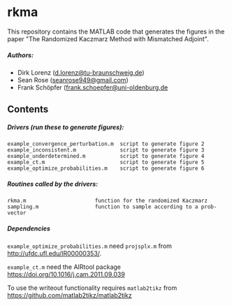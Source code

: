 # rkma

This repository contains the MATLAB code that generates the figures in the paper "The Randomized Kaczmarz Method with Mismatched Adjoint".

##### Authors:
- Dirk Lorenz    (<d.lorenz@tu-braunschweig.de>)
- Sean Rose    (<seanrose949@gmail.com>)
- Frank Schöpfer (<frank.schoepfer@uni-oldenburg.de>

Contents
--------

##### Drivers (run these to generate figures):
    example_convergence_perturbation.m  script to generate figure 2
	example_inconsistent.m              script to generate figure 3
	example_underdetermined.m           script to generate figure 4
	example_ct.m                        script to generate figure 5
	example_optimize_probabilities.m    script to generate figure 6

##### Routines called by the drivers:
	rkma.m                      function for the randomized Kaczmarz
	sampling.m                  function to sample according to a prob-vector

##### Dependencies
`example_optimize_probabilities.m` need `projsplx.m` from <http://ufdc.ufl.edu/IR00000353/>.

`example_ct.m` need the AIRtool package <https://doi.org/10.1016/j.cam.2011.09.039>

To use the writeout functionality requires `matlab2tikz` from <https://github.com/matlab2tikz/matlab2tikz>
